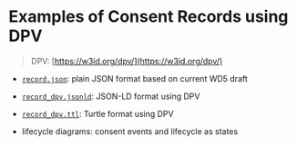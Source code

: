 # Examples of Consent Records using DPV

> DPV: [https://w3id.org/dpv/](https://w3id.org/dpv/)

- [`record.json`](record.json): plain JSON format based on current WD5 draft
- [`record_dpv.jsonld`](record_dpv.jsonld): JSON-LD format using DPV
- [`record_dpv.ttl`](record_dpv.ttl): Turtle format using DPV

- lifecycle diagrams: consent events and lifecycle as states
